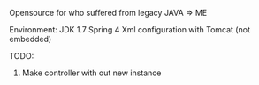 Opensource for who suffered from legacy JAVA => ME

Environment:
  JDK 1.7
  Spring 4
  Xml configuration with Tomcat (not embedded)

TODO: 
  1. Make controller with out new instance
